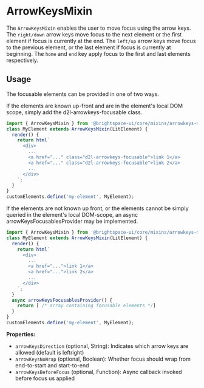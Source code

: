 # ArrowKeysMixin

The `ArrowKeysMixin` enables the user to move focus using the arrow keys. The `right/down` arrow keys move focus to the next element or the first element if focus is currently at the end. The `left/up` arrow keys move focus to the previous element, or the last element if focus is currently at beginning. The `home` and `end` key apply focus to the first and last elements respectively.

## Usage

The focusable elements can be provided in one of two ways.

If the elements are known up-front and are in the element's local DOM scope, simply add the d2l-arrowkeys-focusable class.

```javascript
import { ArrowKeysMixin } from '@brightspace-ui/core/mixins/arrowkeys-mixin.js';
class MyElement extends ArrowKeysMixin(LitElement) {
  render() {
    return html`
      <div>
        ...
        <a href="..." class="d2l-arrowkeys-focusable">link 1</a>
        <a href="..." class="d2l-arrowkeys-focusable">link 2</a>
        ...
      </div>
    `;
  }
}
customElements.define('my-element', MyElement);
```

If the elements are not known up front, or the elements cannot be simply queried in the element's local DOM-scope, an async arrowKeysFocusablesProvider may be implemented.

```javascript
import { ArrowKeysMixin } from '@brightspace-ui/core/mixins/arrowkeys-mixin.js';
class MyElement extends ArrowKeysMixin(LitElement) {
  render() {
    return html`
      <div>
        ...
        <a href="...">link 1</a>
        <a href="...">link 2</a>
        ...
      </div>
    `;
  }
  async arrowKeysFocusablesProvider() {
    return [ /* array containing focusable elements */]
  }
}
customElements.define('my-element', MyElement);
```

**Properties:**

- `arrowKeysDirection` (optional, String): Indicates which arrow keys are allowed (default is leftright)
- `arrowKeysNoWrap` (optional, Boolean): Whether focus should wrap from end-to-start and start-to-end
- `arrowKeysBeforeFocus` (optional, Function): Async callback invoked before focus us applied
